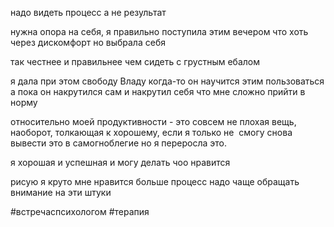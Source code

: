 надо видеть процесс а не результат

  

нужна опора на себя, я правильно поступила этим вечером что хоть через дискомфорт но выбрала себя

так честнее и правильнее чем сидеть с грустным ебалом

я дала при этом свободу Владу когда-то он научится этим пользоваться а пока он накрутился сам и накрутил себя что мне сложно прийти в норму

  

относительно моей продуктивности - это совсем не плохая вещь, наоборот, толкающая к хорошему, если я только не  смогу снова вывести это в самогноблегие но я переросла это.

  

я хорошая и успешная и могу делать чоо нравится

  

рисую я круто мне нравится больше процесс надо чаще обращать внимание на эти штуки

#встречаспсихологом  #терапия 